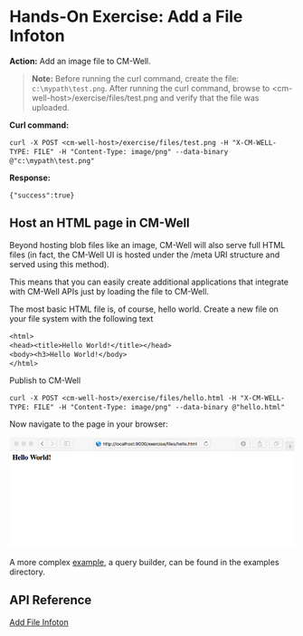 # Hands-On Exercise: Add a File Infoton #

**Action:** Add an image file to CM-Well.

>**Note:** Before running the curl command, create the file: `c:\mypath\test.png`. After running the curl command, browse to \<cm-well-host\>/exercise/files/test.png and verify that the file was uploaded.

**Curl command:**

    curl -X POST <cm-well-host>/exercise/files/test.png -H "X-CM-WELL-TYPE: FILE" -H "Content-Type: image/png" --data-binary @"c:\mypath\test.png"

**Response:**

    {"success":true}

## Host an HTML page in CM-Well ##

Beyond hosting blob files like an image, CM-Well will also serve full HTML files (in fact, the CM-Well UI is hosted under the /meta URI structure and served using this method).

This means that you can easily create additional applications that integrate with CM-Well APIs just by loading the file to CM-Well.

The most basic HTML file is, of course, hello world. Create a new file on your file system with the following text

```
<html>
<head><title>Hello World!</title></head>
<body><h3>Hello World!</body>
</html>
```

Publish to CM-Well

    curl -X POST <cm-well-host>/exercise/files/hello.html -H "X-CM-WELL-TYPE: FILE" -H "Content-Type: image/png" --data-binary @"hello.html"

Now navigate to the page in your browser:

<img src="./_Images/hello_world.png"/>

A more complex [example](./examples/search_builder.html), a query builder, can be found in the examples directory.

## API Reference ##
[Add File Infoton](API.Update.AddFileInfoton.md)

